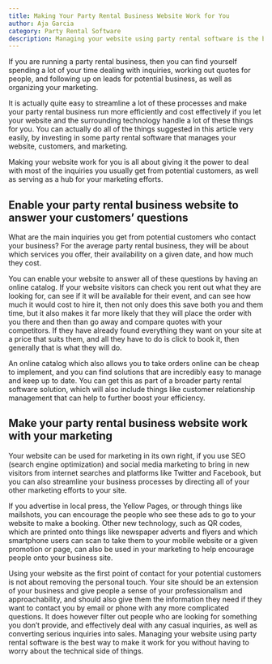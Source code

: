 ```yaml
---
title: Making Your Party Rental Business Website Work for You
author: Aja Garcia
category: Party Rental Software
description: Managing your website using party rental software is the best way to make it work for you without having to worry about the technical side of things.
---
```

<p>If you are running a party rental business, then you can find yourself spending a lot of your time dealing with inquiries, working out quotes for people, and following up on leads for potential business, as well as organizing your marketing.</p><p>It is actually quite easy to streamline a lot of these processes and make your party rental business run more efficiently and cost effectively if you let your website and the surrounding technology handle a lot of these things for you. You can actually do all of the things suggested in this article very easily, by investing in some party rental software that manages your website, customers, and marketing.</p><p>Making your website work for you is all about giving it the power to deal with most of the inquiries you usually get from potential customers, as well as serving as a hub for your marketing efforts. </p><h2>Enable your party rental business website to answer your customers’ questions</h2><p>What are the main inquiries you get from potential customers who contact your business? For the average party rental business, they will be about which services you offer, their availability on a given date, and how much they cost.</p><p>You can enable your website to answer all of these questions by having an online catalog. If your website visitors can check you rent out what they are looking for, can see if it will be available for their event, and can see how much it would cost to hire it, then not only does this save both you and them time, but it also makes it far more likely that they will place the order with you there and then than go away and compare quotes with your competitors. If they have already found everything they want on your site at a price that suits them, and all they have to do is click to book it, then generally that is what they will do.</p><p>An online catalog which also allows you to take orders online can be cheap to implement, and you can find solutions that are incredibly easy to manage and keep up to date. You can get this as part of a broader party rental software solution, which will also include things like customer relationship management that can help to further boost your efficiency. </p><h2>Make your party rental business website work with your marketing</h2><p>Your website can be used for marketing in its own right, if you use SEO (search engine optimization) and social media marketing to bring in new visitors from internet searches and platforms like Twitter and Facebook, but you can also streamline your business processes by directing all of your other marketing efforts to your site.</p><p>If you advertise in local press, the Yellow Pages, or through things like mailshots, you can encourage the people who see these ads to go to your website to make a booking. Other new technology, such as QR codes, which are printed onto things like newspaper adverts and flyers and which smartphone users can scan to take them to your mobile website or a given promotion or page, can also be used in your marketing to help encourage people onto your business site.</p><p>Using your website as the first point of contact for your potential customers is not about removing the personal touch. Your site should be an extension of your business and give people a sense of your professionalism and approachability, and should also give them the information they need if they want to contact you by email or phone with any more complicated questions. It does however filter out people who are looking for something you don’t provide, and effectively deal with any casual inquiries, as well as converting serious inquiries into sales. Managing your website using party rental software is the best way to make it work for you without having to worry about the technical side of things.</p>